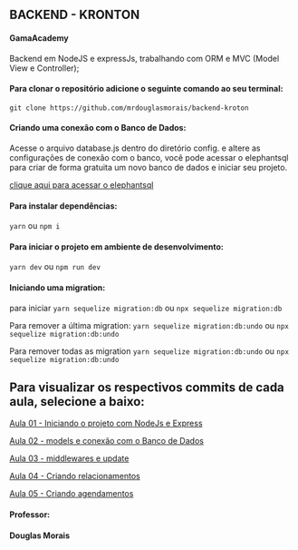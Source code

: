 ## BACKEND - KRONTON

#### GamaAcademy

Backend em NodeJS e expressJs, trabalhando com ORM e MVC (Model View e Controller);

#### Para clonar o repositório adicione o seguinte comando ao seu terminal:
`git clone https://github.com/mrdouglasmorais/backend-kroton`

#### Criando uma conexão com o Banco de Dados:
Acesse o arquivo database.js dentro do diretório config.
e altere as configurações de conexão com o banco, você pode acessar o elephantsql para criar de forma gratuita um novo banco de dados e iniciar seu projeto.

[clique aqui para acessar o elephantsql](https://www.elephantsql.com/)

#### Para instalar dependências:
`yarn` ou `npm i`

#### Para iniciar o projeto em ambiente de desenvolvimento:
`yarn dev` ou `npm run dev`

#### Iniciando uma migration: 
para iniciar `yarn sequelize migration:db` ou `npx sequelize migration:db`
<br>

Para remover a última migration: `yarn sequelize migration:db:undo` ou `npx sequelize migration:db:undo`
<br>

Para remover todas as migration `yarn sequelize migration:db:undo` ou `npx sequelize migration:db:undo`
<br>

## Para visualizar os respectivos commits de cada aula, selecione a baixo:
[Aula 01 - Iniciando o projeto com NodeJs e Express](https://github.com/mrdouglasmorais/backend-kroton/tree/34443a11c9c06b55197168c52226d42e22f47eca)

[Aula 02 - models e conexão com o Banco de Dados](https://github.com/mrdouglasmorais/backend-kroton/tree/ea7fabfc0b57d7eac26bad2544e16eb6eb6bbdfa)

[Aula 03 - middlewares e update](https://github.com/mrdouglasmorais/backend-kroton/tree/332374093a272e2830955dadeb951cf9745508b3)

[Aula 04 - Criando relacionamentos](https://github.com/mrdouglasmorais/backend-kroton/commit/1c19e3fe35b0759328eaae12093d735ad3511cb9)

[Aula 05 - Criando agendamentos](https://github.com/mrdouglasmorais/backend-kroton/commit/1c19e3fe35b0759328eaae12093d735ad3511cb9)


#### Professor:
#### Douglas Morais
